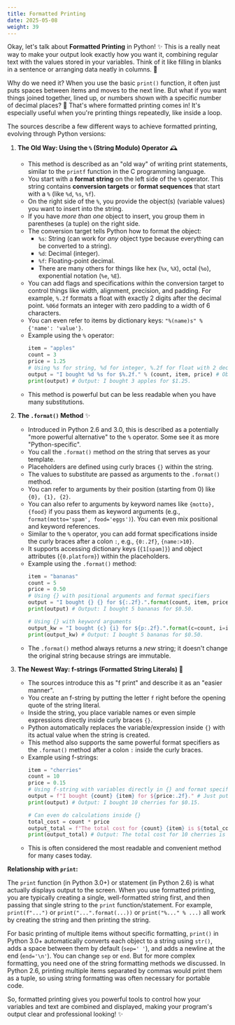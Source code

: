 ```yaml
---
title: Formatted Printing
date: 2025-05-08
weight: 39
---
```


Okay, let's talk about **Formatted Printing** in Python! ✨ This is a really neat way to make your output look exactly how you want it, combining regular text with the values stored in your variables. Think of it like filling in blanks in a sentence or arranging data neatly in columns. 📝

Why do we need it? When you use the basic `print()` function, it often just puts spaces between items and moves to the next line. But what if you want things joined together, lined up, or numbers shown with a specific number of decimal places? 🤔 That's where formatted printing comes in! It's especially useful when you're printing things repeatedly, like inside a loop.

The sources describe a few different ways to achieve formatted printing, evolving through Python versions:

1.  **The Old Way: Using the `%` (String Modulo) Operator** 🕰️
    *   This method is described as an "old way" of writing print statements, similar to the `printf` function in the C programming language.
    *   You start with a **format string** on the left side of the `%` operator. This string contains **conversion targets** or **format sequences** that start with a `%` (like `%d`, `%s`, `%f`).
    *   On the right side of the `%`, you provide the object(s) (variable values) you want to insert into the string.
    *   If you have *more than one* object to insert, you group them in parentheses (a tuple) on the right side.
    *   The conversion target tells Python how to format the object:
        *   `%s`: String (can work for *any* object type because everything can be converted to a string).
        *   `%d`: Decimal (integer).
        *   `%f`: Floating-point decimal.
        *   There are many others for things like hex (`%x`, `%X`), octal (`%o`), exponential notation (`%e`, `%E`).
    *   You can add flags and specifications *within* the conversion target to control things like width, alignment, precision, and padding. For example, `%.2f` formats a float with exactly 2 digits after the decimal point. `%06d` formats an integer with zero padding to a width of 6 characters.
    *   You can even refer to items by dictionary keys: `"%(name)s" % {'name': 'value'}`.
    *   Example using the `%` operator:
        ```python
        item = "apples"
        count = 3
        price = 1.25
        # Using %s for string, %d for integer, %.2f for float with 2 decimal places
        output = "I bought %d %s for $%.2f." % (count, item, price) # Objects in a tuple!
        print(output) # Output: I bought 3 apples for $1.25.
        ```
    *   This method is powerful but can be less readable when you have many substitutions.

2.  **The `.format()` Method** ✨
    *   Introduced in Python 2.6 and 3.0, this is described as a potentially "more powerful alternative" to the `%` operator. Some see it as more "Python-specific".
    *   You call the `.format()` method *on* the string that serves as your template.
    *   Placeholders are defined using curly braces `{}` within the string.
    *   The values to substitute are passed as arguments to the `.format()` method.
    *   You can refer to arguments by their position (starting from 0) like `{0}, {1}, {2}`.
    *   You can also refer to arguments by keyword names like `{motto}, {food}` if you pass them as keyword arguments (e.g., `format(motto='spam', food='eggs')`). You can even mix positional and keyword references.
    *   Similar to the `%` operator, you can add format specifications inside the curly braces after a colon `:`, e.g., `{0:.2f}`, `{name:>10}`.
    *   It supports accessing dictionary keys (`{1[spam]}`) and object attributes (`{0.platform}`) within the placeholders.
    *   Example using the `.format()` method:
        ```python
        item = "bananas"
        count = 5
        price = 0.50
        # Using {} with positional arguments and format specifiers
        output = "I bought {} {} for ${:.2f}.".format(count, item, price) # Arguments passed directly
        print(output) # Output: I bought 5 bananas for $0.50.

        # Using {} with keyword arguments
        output_kw = "I bought {c} {i} for ${p:.2f}.".format(c=count, i=item, p=price)
        print(output_kw) # Output: I bought 5 bananas for $0.50.
        ```
    *   The `.format()` method always returns a *new* string; it doesn't change the original string because strings are immutable.

3.  **The Newest Way: f-strings (Formatted String Literals)** 🎉
    *   The sources introduce this as "f print" and describe it as an "easier manner".
    *   You create an f-string by putting the letter `f` right before the opening quote of the string literal.
    *   Inside the string, you place variable names or even simple expressions directly inside curly braces `{}`.
    *   Python automatically replaces the variable/expression inside `{}` with its actual value when the string is created.
    *   This method also supports the same powerful format specifiers as the `.format()` method after a colon `:` inside the curly braces.
    *   Example using f-strings:
        ```python
        item = "cherries"
        count = 10
        price = 0.15
        # Using f-string with variables directly in {} and format specifier
        output = f"I bought {count} {item} for ${price:.2f}." # Just put the variable inside!
        print(output) # Output: I bought 10 cherries for $0.15.

        # Can even do calculations inside {}
        total_cost = count * price
        output_total = f"The total cost for {count} {item} is ${total_cost:.2f}."
        print(output_total) # Output: The total cost for 10 cherries is $1.50.
        ```
    *   This is often considered the most readable and convenient method for many cases today.

**Relationship with `print`:**

The `print` function (in Python 3.0+) or statement (in Python 2.6) is what actually displays output to the screen. When you use formatted printing, you are typically creating a single, well-formatted string first, and then passing that single string to the `print` function/statement. For example, `print(f"...")` or `print("...".format(...))` or `print("%..." % ...)` all work by creating the string and then printing the string.

For basic printing of multiple items without specific formatting, `print()` in Python 3.0+ automatically converts each object to a string using `str()`, adds a space between them by default (`sep=' '`), and adds a newline at the end (`end='\n'`). You can change `sep` or `end`. But for more complex formatting, you need one of the string formatting methods we discussed. In Python 2.6, printing multiple items separated by commas would print them as a tuple, so using string formatting was often necessary for portable code.

So, formatted printing gives you powerful tools to control how your variables and text are combined and displayed, making your program's output clear and professional looking! ✨